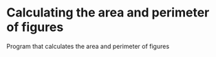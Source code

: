 # Calculating the area and perimeter of figures
 Program that calculates the area and perimeter of figures
